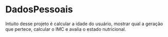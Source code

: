 # DadosPessoais
 Intuito desse projeto é calcular a idade do usuário, mostrar qual a geração que pertece, calcular o IMC e avalia o estado nutricional.
